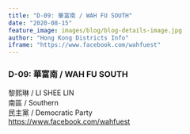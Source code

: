 ```yaml
---
title: "D-09: 華富南 / WAH FU SOUTH"
date: "2020-08-15"
feature_image: images/blog/blog-details-image.jpg
author: "Hong Kong Districts Info"
iframe: "https://www.facebook.com/wahfuest"
---
```


### D-09: 華富南 / WAH FU SOUTH  
黎熙琳 / LI SHEE LIN  
南區 / Southern  
民主黨 / Democratic Party  
https://www.facebook.com/wahfuest
